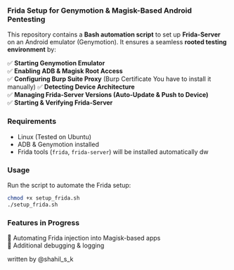 ### **Frida Setup for Genymotion & Magisk-Based Android Pentesting**  
This repository contains a **Bash automation script** to set up **Frida-Server** on an Android emulator (Genymotion). It ensures a seamless **rooted testing environment** by:  

✅ **Starting Genymotion Emulator**  
✅ **Enabling ADB & Magisk Root Access**  
✅ **Configuring Burp Suite Proxy**  (Burp Certificate You have to install it manually)
✅ **Detecting Device Architecture**  
✅ **Managing Frida-Server Versions (Auto-Update & Push to Device)**  
✅ **Starting & Verifying Frida-Server**  

### **Requirements**  
- Linux (Tested on Ubuntu)  
- ADB & Genymotion installed  
- Frida tools (`frida`, `frida-server`)  will be installed automatically dw

### **Usage**  
Run the script to automate the Frida setup:  
```bash
chmod +x setup_frida.sh
./setup_frida.sh
```  

### **Features in Progress**   
🔹 Automating Frida injection into Magisk-based apps  
🔹 Additional debugging & logging  

written by @shahil_s_k
